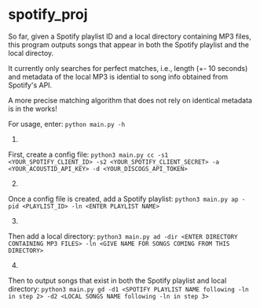 # spotify_proj
So far, given a Spotify playlist ID and a local directory containing MP3 files, this program outputs songs that appear in both the Spotify playlist and the local directoy. 

It currently only searches for perfect matches, i.e., length (+- 10 seconds) and metadata of the local MP3 is idential to song info obtained from Spotify's API.

A more precise matching algorithm that does not rely on identical metadata is in the works!

For usage, enter: 
`python main.py -h`

1.
First, create a config file: 
`python3 main.py cc -s1 <YOUR_SPOTIFY_CLIENT_ID> -s2 <YOUR_SPOTIFY_CLIENT_SECRET> -a <YOUR_ACOUSTID_API_KEY> -d <YOUR_DISCOGS_API_TOKEN>`

2.
Once a config file is created, add a Spotify playlist:
`python3 main.py ap -pid <PLAYLIST_ID> -ln <ENTER PLAYLIST NAME>`

3.
Then add a local directory:
`python3 main.py ad -dir <ENTER DIRECTORY CONTAINING MP3 FILES> -ln <GIVE NAME FOR SONGS COMING FROM THIS DIRECTORY>`

4.
Then to output songs that exist in both the Spotify playlist and local directory:
`python3 main.py gd -d1 <SPOTIFY PLAYLIST NAME following -ln in step 2> -d2 <LOCAL SONGS NAME following -ln in step 3>`
